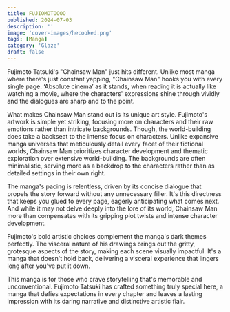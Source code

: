 ```yaml
---
title: FUJIOMOTOOOO
published: 2024-07-03
description: ''
image: 'cover-images/hecooked.png'
tags: [Manga]
category: 'Glaze'
draft: false 
---
```

Fujimoto Tatsuki's "Chainsaw Man" just hits different. Unlike most manga where there's just constant yapping, "Chainsaw Man" hooks you with every single page. ‘Absolute cinema’ as it stands, when reading it is actually like watching a movie, where the characters' expressions shine through vividly and the dialogues are sharp and to the point.

What makes Chainsaw Man stand out is its unique art style. Fujimoto's artwork is simple yet striking, focusing more on characters and their raw emotions rather than intricate backgrounds. Though, the world-building does take a backseat to the intense focus on characters. Unlike expansive manga universes that meticulously detail every facet of their fictional worlds, Chainsaw Man prioritizes character development and thematic exploration over extensive world-building. The backgrounds are often minimalistic, serving more as a backdrop to the characters rather than as detailed settings in their own right.

The manga's pacing is relentless, driven by its concise dialogue that propels the story forward without any unnecessary filler. It's this directness that keeps you glued to every page, eagerly anticipating what comes next. And while it may not delve deeply into the lore of its world, Chainsaw Man more than compensates with its gripping plot twists and intense character development.

Fujimoto's bold artistic choices complement the manga's dark themes perfectly. The visceral nature of his drawings brings out the gritty, grotesque aspects of the story, making each scene visually impactful. It's a manga that doesn't hold back, delivering a visceral experience that lingers long after you've put it down.

This manga is for those who crave storytelling that's memorable and unconventional. Fujimoto Tatsuki has crafted something truly special here, a manga that defies expectations in every chapter and leaves a lasting impression with its daring narrative and distinctive artistic flair.
